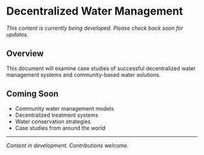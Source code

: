 # Decentralized Water Management

*This content is currently being developed. Please check back soon for updates.*

## Overview

This document will examine case studies of successful decentralized water management systems and community-based water solutions.

## Coming Soon

- Community water management models
- Decentralized treatment systems
- Water conservation strategies
- Case studies from around the world

---

*Content in development. Contributions welcome.*
